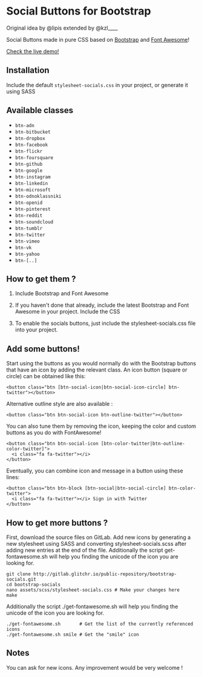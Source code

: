 Social Buttons for Bootstrap
============================

Original idea by @lipis extended by @kzl____

Social Buttons made in pure CSS based on
[Bootstrap](http://twbs.github.io/bootstrap/) and
[Font Awesome](http://fortawesome.github.io/Font-Awesome/)!

[Check the live demo!](http://bootstrap-socials.glitchr.io)

Installation
------------

Include the default `stylesheet-socials.css` in your project, or generate it using SASS

Available classes
-----------------
 - `btn-adn`
 - `btn-bitbucket`
 - `btn-dropbox`
 - `btn-facebook`
 - `btn-flickr`
 - `btn-foursquare`
 - `btn-github`
 - `btn-google`
 - `btn-instagram`
 - `btn-linkedin`
 - `btn-microsoft`
 - `btn-odnoklassniki`
 - `btn-openid`
 - `btn-pinterest`
 - `btn-reddit`
 - `btn-soundcloud`
 - `btn-tumblr`
 - `btn-twitter`
 - `btn-vimeo`
 - `btn-vk`
 - `btn-yahoo`
 - `btn-[..]`


How to get them ?
-----------------
1) Include Bootstrap and Font Awesome

2) If you haven't done that already, include the latest Bootstrap and Font Awesome in your project.
Include the CSS

3) To enable the socials buttons, just include the stylesheet-socials.css file into your project.

Add some buttons!
-----------------
Start using the buttons as you would normally do with the Bootstrap buttons that have an icon by adding the relevant class. An icon button (square or circle) can be obtained like this:
```
<button class="btn [btn-social-icon|btn-social-icon-circle] btn-twitter"></button>
```

Alternative outline style are also available :
```
<button class="btn btn-social-icon btn-outline-twitter"></button>
```

You can also tune them by removing the icon, keeping the color and custom buttons as you do with FontAwesome!
```
<button class="btn btn-social-icon [btn-color-twitter|btn-outline-color-twitter]">
  <i class="fa fa-twitter"></i>
</button>
```

Eventually, you can combine icon and message in a button using these lines:
```
<button class="btn btn-block [btn-social|btn-social-circle] btn-color-twitter">
  <i class="fa fa-twitter"></i> Sign in with Twitter
</button>
```

How to get more buttons ?
-------------------------

First, download the source files on GitLab. Add new icons by generating a new stylesheet using SASS and converting stylesheet-socials.scss after adding new entries at the end of the file. Additionally the script get-fontawesome.sh will help you finding the unicode of the icon you are looking for.
```
git clone http://gitlab.glitchr.io/public-repository/bootstrap-socials.git
cd bootstrap-socials
nano assets/scss/stylesheet-socials.css # Make your changes here
make
```

Additionally the script ./get-fontawesome.sh will help you finding the unicode of the icon you are looking for.
```
./get-fontawesome.sh       # Get the list of the currently referenced icons
./get-fontawesome.sh smile # Get the "smile" icon
```


Notes
-----
You can ask for new icons. Any improvement would be very welcome !